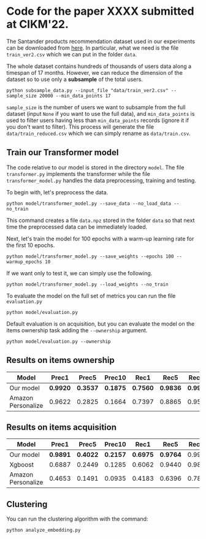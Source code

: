 # Code for the paper XXXX submitted at CIKM'22.

The Santander products recommendation dataset used in our experiments can be downloaded from [here](https://www.kaggle.com/c/santander-product-recommendation/data?select=train_ver2.csv.zip).
In particular, what we need is the file `train_ver2.csv` which we can put in the folder `data`.

The whole dataset contains hundreds of thousands of users data along a timespan of 17 months. However, we can reduce the dimension of the dataset so to use only a **subsample** of the total users.
```
python subsample_data.py --input_file "data/train_ver2.csv" --sample_size 20000 --min_data_points 17
```
`sample_size` is the number of users we want to subsample from the full dataset (input `None` if you want to use the full data), and `min_data_points` is used to filter users having less than `min_data_points` records (ignore it if you don't want to filter).
This process will generate the file `data/train_reduced.csv` which we can simply rename as `data/train.csv`.

## Train our Transformer model

The code relative to our model is stored in the directory `model`.
The file `transformer.py` implements the transformer while the file `transformer_model.py` handles the data preprocessing, training and testing.

To begin with, let's preprocess the data.
```
python model/transformer_model.py --save_data --no_load_data --no_train
```
This command creates a file `data.npz` stored in the folder `data` so that next time the preprocessed data can be immediately loaded.

Next, let's train the model for 100 epochs with a warm-up learning rate for the first 10 epochs.
```
python model/transformer_model.py --save_weights --epochs 100 --warmup_epochs 10
```

If we want only to test it, we can simply use the following.
```
python model/transformer_model.py --load_weights --no_train
```

To evaluate the model on the full set of metrics you can run the file `evaluation.py`
```
python model/evaluation.py
```
Default evaluation is on acquisition, but you can evaluate the model on the items ownership task adding the `--ownership` argument.
```
python model/evaluation.py --ownership
```

## Results on items ownership
| Model                      | Prec1  | Prec5 | Prec10 | Rec1 | Rec5 | Rec10 | MRR20 | NDCG20 |
|----------------------------|--------|-------|-------|-------|------|-------|-------|--------|
| Our model                  | **0.9920**| **0.3537**| **0.1875** | **0.7560** | **0.9836** | **0.9990** | **0.9956**| **0.9961**|
| Amazon Personalize         | 0.9622| 0.2825| 0.1664 | 0.7397| 0.8865|0.9571 | 0.9435| 0.9435|

## Results on items acquisition
| Model                      | Prec1  | Prec5 | Prec10 | Rec1 | Rec5 | Rec10 | MRR20 | NDCG20 |
|----------------------------|--------|-------|-------|-------|------|-------|-------|--------|
| Our model                  | **0.9891**| **0.4022**| **0.2157** |**0.6975**|**0.9764**|0.9979| **0.9937**| **0.9941**|
| Xgboost                    | 0.6887| 0.2449| 0.1285 | 0.6062|0.9440|0.9866| 0.8054| 0.8556|
| Amazon Personalize         | 0.4653| 0.1491| 0.0935 |0.4183|0.6396|0.7869| 0.5788| 0.6505|

## Clustering

You can run the clustering algorithm with the command:
```
python analyze_embedding.py
```